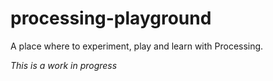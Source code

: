 # processing-playground
A place where to experiment, play and learn with Processing.

*This is a work in progress*
